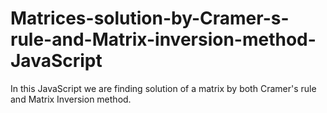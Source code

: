 # Matrices-solution-by-Cramer-s-rule-and-Matrix-inversion-method-JavaScript
In this JavaScript we are finding solution of a matrix by both Cramer's rule and Matrix Inversion method.
